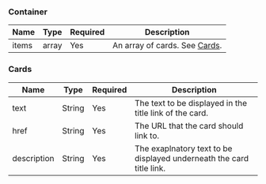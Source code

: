 ### Container

| Name          | Type   | Required | Description                                                               |
| ------------- | ------ | -------- |---------------------------------------------------------------------------|
| items         | array  | Yes      | An array of cards. See [Cards](#cards).                                   |

### Cards

| Name        | Type    | Required | Description                                                          |
|-------------|---------| -------- |----------------------------------------------------------------------|
| text        | String  | Yes      | The text to be displayed in the title link of the card.              |
| href        | String  | Yes      | The URL that the card should link to.                                |
| description | String  | Yes      | The exaplnatory text to be displayed underneath the card title link. |

